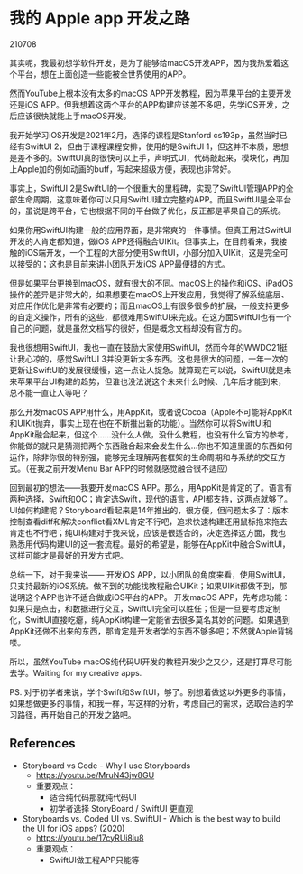 # 我的 Apple app 开发之路

210708

其实呢，我最初想学软件开发，是为了能够给macOS开发APP，因为我热爱着这个平台，想在上面创造一些能被全世界使用的APP。

然而YouTube上根本没有太多的macOS APP开发教程，因为苹果平台的主要开发还是iOS APP。但我想着这两个平台的APP构建应该差不多吧，先学iOS开发，之后应该很快就能上手macOS开发。

我开始学习iOS开发是2021年2月，选择的课程是Stanford cs193p，虽然当时已经有SwiftUI 2，但由于课程课程安排，使用的是SwiftUI 1，但这并不本质，思想是差不多的。SwiftUI真的很快可以上手，声明式UI，代码敲起来，模块化，再加上Apple加的例如动画的buff，写起来超级方便，表现也非常好。

事实上，SwiftUI 2是SwiftUI的一个很重大的里程碑，实现了SwiftUI管理APP的全部生命周期，这意味着你可以只用SwiftUI建立完整的APP。而且SwiftUI是全平台的，虽说是跨平台，它也根据不同的平台做了优化，反正都是苹果自己的系统。

如果你用SwiftUI构建一般的应用界面，是非常爽的一件事情。但真正用过SwiftUI开发的人肯定都知道，做iOS APP还得融合UIKit。但事实上，在目前看来，我接触的iOS端开发，一个工程的大部分使用SwiftUI，小部分加入UIKit，这是完全可以接受的；这也是目前来讲小团队开发iOS APP最便捷的方式。

但是如果平台更换到macOS，就有很大的不同。macOS上的操作和iOS、iPadOS操作的差异是非常大的，如果想要在macOS上开发应用，我觉得了解系统底层、对应用作优化是非常有必要的；而且macOS上有很多很多的扩展，一般支持更多的自定义操作，所有的这些，都很难用SwiftUI来完成。在这方面SwiftUI也有一个自己的问题，就是虽然文档写的很好，但是概念文档却没有官方的。

我也很想用SwiftUI，我也一直在鼓励大家使用SwiftUI，然而今年的WWDC21挺让我心凉的，感觉SwiftUI 3并没更新太多东西。这也是很大的问题，一年一次的更新让SwiftUI的发展很缓慢，这一点让人捉急。就算现在可以说，SwiftUI就是未来苹果平台UI构建的趋势，但谁也没法说这个未来什么时候、几年后才能到来，总不能一直让人等吧？

那么开发macOS APP用什么，用AppKit，或者说Cocoa（Apple不可能将AppKit和UIKit抛弃，事实上现在也在不断推出新的功能）。当然你可以将SwiftUI和AppKit融合起来，但这个……没什么人做，没什么教程，也没有什么官方的参考，你能做的就只是猜测把两个东西融合起来会发生什么…你也不知道里面的东西如何运作，除非你很的特别强，能够完全理解两套框架的生命周期和与系统的交互方式。（在我之前开发Menu Bar APP的时候就感觉融合很不适应）

回到最初的想法——我要开发macOS APP。那么，用AppKit是肯定的了。语言有两种选择，Swift和OC；肯定选Swift，现代的语言，API都支持，这两点就够了。UI如何构建呢？Storyboard看起来是14年推出的，很方便，但问题太多了：版本控制查看diff和解决conflict看XML肯定不行吧，追求快速构建还用鼠标拖来拖去肯定也不行吧；纯UI构建对于我来说，应该是很适合的，决定选择这方面，我也熟悉用代码构建UI的这一套流程。最好的希望是，能够在AppKit中融合SwiftUI，这样可能才是最好的开发方式吧。

总结一下，对于我来说——
开发iOS APP，以小团队的角度来看，使用SwiftUI，只支持最新的iOS系统。做不到的功能找教程融合UIKit；如果UIKit都做不到，那说明这个APP也许不适合做成iOS平台的APP。
开发macOS APP，先考虑功能：如果只是点击，和数据进行交互，SwiftUI完全可以胜任；但是一旦要考虑定制化，SwiftUI直接吃瘪，纯AppKit构建一定能省去很多莫名其妙的问题。如果遇到AppKit还做不出来的东西，那肯定是开发者学的东西不够多吧；不然就Apple背锅喽。

所以，虽然YouTube macOS纯代码UI开发的教程开发少之又少，还是打算尽可能去学。Waiting for my creative apps.

PS. 对于初学者来说，学个Swift和SwiftUI，够了。别想着做这以外更多的事情，如果想做更多的事情，和我一样，写这样的分析，考虑自己的需求，选取合适的学习路径，再开始自己的开发之路吧。

## References

- Storyboard vs Code - Why I use Storyboards
    - https://youtu.be/MruN43jw8GU
    - 重要观点：
        - 适合纯代码那就纯代码UI
        - 初学者选择 StoryBoard / SwiftUI 更直观
- Storyboards vs. Coded UI vs. SwiftUI - Which is the best way to build the UI for iOS apps? (2020)
    - https://youtu.be/17cyRUi8iu8
    - 重要观点：
        - SwiftUI做工程APP只能等
